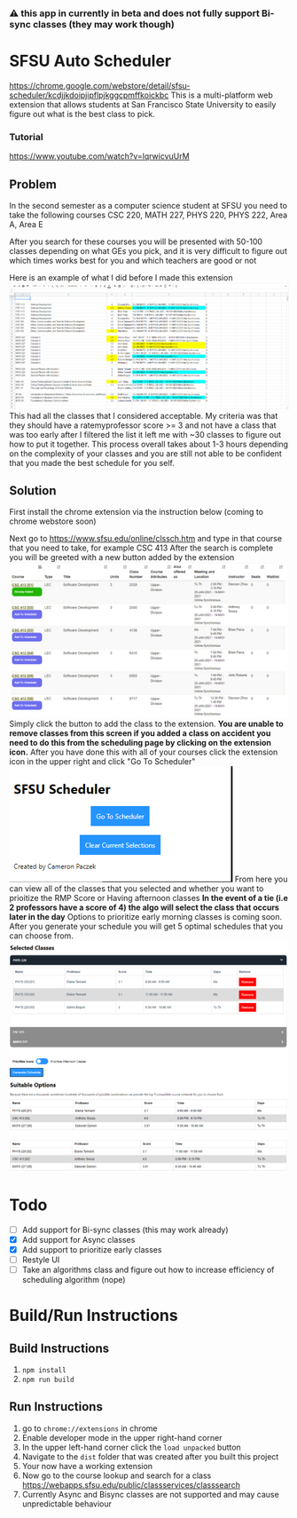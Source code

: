 ### :warning: this app in currently in beta and does not fully support Bi-sync classes (they may work though)
# SFSU Auto Scheduler
https://chrome.google.com/webstore/detail/sfsu-scheduler/kcdjjkdoipjipflpjkggcpmffkoickbc
This is a multi-platform web extension that allows students at San Francisco State University to easily figure out what is the best class to pick.
### Tutorial 
https://www.youtube.com/watch?v=lqrwicvuUrM


## Problem

In the second semester as a computer science student at SFSU you need to take the following courses
CSC 220, MATH 227, PHYS 220, PHYS 222, Area A, Area E

After you search for these courses you will be presented with 50-100 classes depending on what GEs you pick, and it is very difficult to figure out which times works best for you and which teachers are good or not

Here is an example of what I did before I made this extension
![Spreadsheet of classes](https://raw.githubusercontent.com/Cpaczek/SFSU-Auto-Scheduler/master/readme/1132ef46e379832016ec17d00a515278.png)
This had all the classes that I considered acceptable. My criteria was that they should have a ratemyprofessor score >= 3 and not have a class that was too early after I filtered the list it left me with ~30 classes to figure out how to put it together.
This process overall takes about 1-3 hours depending on the complexity of your classes and you are still not able to be confident that you made the best schedule for you self.

## Solution
First install the chrome extension via the instruction below (coming to chrome webstore soon)

Next go to https://www.sfsu.edu/online/clssch.htm and type in that course that you need to take, for example CSC 413
After the search is complete you will be greeted with a new button added by the extension
![Course Lookup](https://raw.githubusercontent.com/Cpaczek/SFSU-Auto-Scheduler/master/readme/f309a7ebc954ee8afa222dfcb5248690.png)
Simply click the button to add the class to the extension.
**You are unable to remove classes from this screen if you added a class on accident you need to do this from the scheduling page by clicking on the extension icon.** 
After you have done this with all of your courses click the extension icon in the upper right and click "Go To Scheduler"
![Extension popup](https://raw.githubusercontent.com/Cpaczek/SFSU-Auto-Scheduler/master/readme/5c2d36da09b5f54ae397993af0629a59.png)
From here you can view all of the classes that you selected and whether you want to prioitize the RMP Score or Having afternoon classes
**In the event of a tie (i.e 2 professors have a score of 4) the algo will select the class that occurs later in the day**
Options to prioritize early morning classes is coming soon.
After you generate your schedule you will get 5 optimal schedules that you can choose from.
![Generated Schedule](https://raw.githubusercontent.com/Cpaczek/SFSU-Auto-Scheduler/master/readme/009377f25d2e5bfd5733a63ecf4b3506.png)

# Todo
- [ ] Add support for Bi-sync classes (this may work already)
- [x] Add support for Async classes
- [x] Add support to prioritize early classes
- [ ] Restyle UI
- [ ] Take an algorithms class and figure out how to increase efficiency of scheduling algorithm (nope)

# Build/Run Instructions
## Build Instructions
1. `npm install`
2. `npm run build`

## Run Instructions
1. go to `chrome://extensions` in chrome
2. Enable developer mode in the upper right-hand corner
3. In the  upper left-hand corner click the `load unpacked` button
4. Navigate to the `dist` folder that was created after you built this project
5. Your now have a working extension
6. Now go to the course lookup and search for a class https://webapps.sfsu.edu/public/classservices/classsearch 
7. Currently Async and Bisync classes are not supported and may cause unpredictable behaviour
